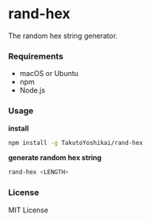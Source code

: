 # rand-hex
The random hex string generator.

### Requirements
* macOS or Ubuntu
* npm
* Node.js

### Usage
**install**
```bash
npm install -g TakutoYoshikai/rand-hex
```

**generate random hex string**
```bash
rand-hex <LENGTH>
```

### License
MIT License
